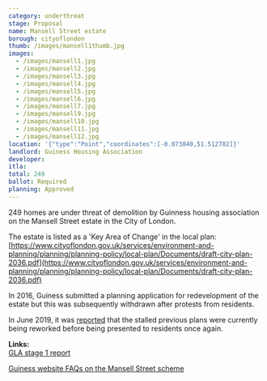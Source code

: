 ```yaml
---
category: underthreat
stage: Proposal
name: Mansell Street estate
borough: cityoflondon
thumb: /images/mansell1thumb.jpg
images:
  - /images/mansell1.jpg
  - /images/mansell2.jpg
  - /images/mansell3.jpg
  - /images/mansell4.jpg
  - /images/mansell5.jpg
  - /images/mansell6.jpg
  - /images/mansell7.jpg
  - /images/mansell9.jpg
  - /images/mansell10.jpg
  - /images/mansell11.jpg
  - /images/mansell12.jpg
location: '{"type":"Point","coordinates":[-0.073840,51.512782]}'
landlord: Guiness Housing Association
developer:
itla:
total: 249
ballot: Required
planning: Approved
---
```

249 homes are under threat of demolition by Guinness housing association on the Mansell Street estate in the City of London.

The estate is listed as a 'Key Area of Change' in the local plan: [https://www.cityoflondon.gov.uk/services/environment-and-planning/planning/planning-policy/local-plan/Documents/draft-city-plan-2036.pdf](https://www.cityoflondon.gov.uk/services/environment-and-planning/planning/planning-policy/local-plan/Documents/draft-city-plan-2036.pdf)

In 2016, Guiness submitted a planning application for redevelopment of the estate but this was subsequently withdrawn after protests from residents.

In June 2019, it was [reported](https://www.citymatters.london/mansell-street-estate-residents-must-final-say/) that the stalled previous plans were currently being reworked before being presented to residents once again.

__Links:__  
[GLA stage 1 report](https://www.london.gov.uk/what-we-do/planning/planning-applications-and-decisions/planning-application-search/mansell-street-estate-haydon-sqaure)

[Guiness website FAQs on the Mansell Street scheme](https://www.guinnesspartnership.com/case-study/mansell-street-city-london/)



